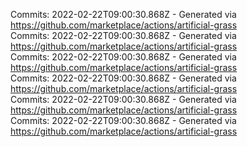 Commits: 2022-02-22T09:00:30.868Z - Generated via https://github.com/marketplace/actions/artificial-grass
<br>
Commits: 2022-02-22T09:00:30.868Z - Generated via https://github.com/marketplace/actions/artificial-grass
<br>
Commits: 2022-02-22T09:00:30.868Z - Generated via https://github.com/marketplace/actions/artificial-grass
<br>
Commits: 2022-02-22T09:00:30.868Z - Generated via https://github.com/marketplace/actions/artificial-grass
<br>
Commits: 2022-02-22T09:00:30.868Z - Generated via https://github.com/marketplace/actions/artificial-grass
<br>
Commits: 2022-02-22T09:00:30.868Z - Generated via https://github.com/marketplace/actions/artificial-grass
<br>
